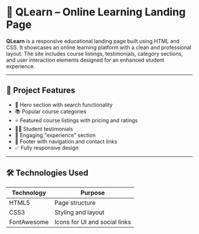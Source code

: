 # 📘 QLearn – Online Learning Landing Page

**QLearn** is a responsive educational landing page built using HTML and CSS. It showcases an online learning platform with a clean and professional layout. The site includes course listings, testimonials, category sections, and user interaction elements designed for an enhanced student experience.

---

## 🚀 Project Features

- 🎯 Hero section with search functionality
- 📚 Popular course categories
- ⭐ Featured course listings with pricing and ratings
- 🧑‍🎓 Student testimonials
- 🧠 Engaging "experience" section
- 💼 Footer with navigation and contact links
- ✅ Fully responsive design

---

## 🛠️ Technologies Used

| Technology | Purpose                          |
|------------|----------------------------------|
| HTML5      | Page structure                   |
| CSS3       | Styling and layout               |
| FontAwesome| Icons for UI and social links    |
